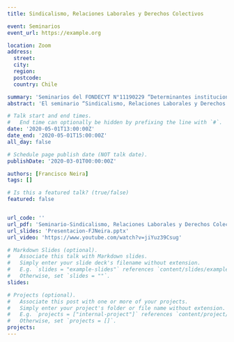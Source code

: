 ```yaml
---
title: Sindicalismo, Relaciones Laborales y Derechos Colectivos

event: Seminarios 
event_url: https://example.org

location: Zoom
address:
  street: 
  city: 
  region: 
  postcode: 
  country: Chile

summary: 'Seminarios del FONDECYT N°11190229 “Determinantes institucionales y políticos del conflicto entre empresarios y trabajadores: los casos de Argentina y Chile en perspectiva comparada”'
abstract: 'El seminario “Sindicalismo, Relaciones Laborales y Derechos Colectivos” es una iniciativa organizada en el marco del FONDECYT N°11190229 *“Determinantes institucionales y políticos del conflicto entre empresarios y trabajadores: los casos de Argentina y Chile en perspectiva comparada”* a cargo del académico e investigador Pablo Pérez Ahumada'

# Talk start and end times.
#   End time can optionally be hidden by prefixing the line with `#`.
date: '2020-05-01T13:00:00Z'
date_end: '2020-05-01T15:00:00Z'
all_day: false

# Schedule page publish date (NOT talk date).
publishDate: '2020-03-01T00:00:00Z'

authors: [Francisco Neira]
tags: []

# Is this a featured talk? (true/false)
featured: false


url_code: ''
url_pdf: 'Seminario-Sindicalismo, Relaciones Laborales y Derechos Colectivos.pdf'
url_slides: 'Presentacion-FJNeira.pptx'
url_video: 'https://www.youtube.com/watch?v=jiYuz39Csug'

# Markdown Slides (optional).
#   Associate this talk with Markdown slides.
#   Simply enter your slide deck's filename without extension.
#   E.g. `slides = "example-slides"` references `content/slides/example-slides.md`.
#   Otherwise, set `slides = ""`.
slides:

# Projects (optional).
#   Associate this post with one or more of your projects.
#   Simply enter your project's folder or file name without extension.
#   E.g. `projects = ["internal-project"]` references `content/project/deep-learning/index.md`.
#   Otherwise, set `projects = []`.
projects:
---
```


